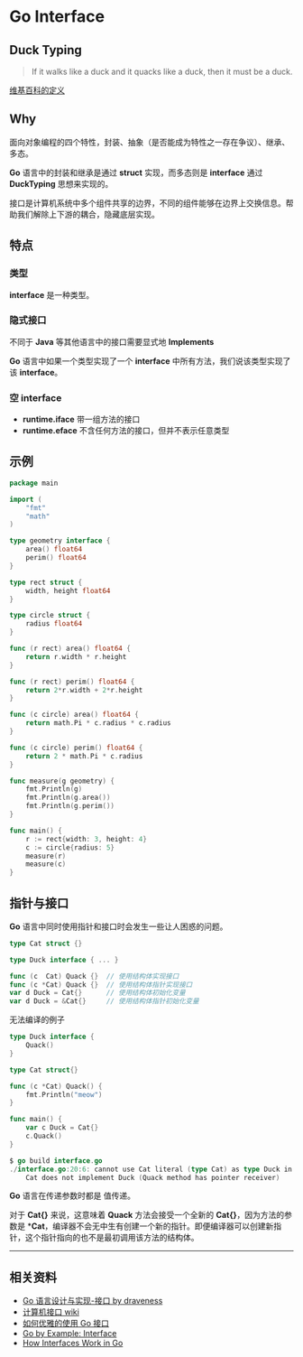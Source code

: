 # Go Interface
## Duck Typing

>If it walks like a duck and it quacks like a duck, then it must be a duck.

[维基百科的定义](https://en.wikipedia.org/wiki/Duck_typing?fileGuid=6Tt8PWVRXWYdcTvC)

## Why

面向对象编程的四个特性，封装、抽象（是否能成为特性之一存在争议）、继承、多态。

**Go** 语言中的封装和继承是通过 **struct** 实现，而多态则是 **interface** 通过 **DuckTyping** 思想来实现的。

接口是计算机系统中多个组件共享的边界，不同的组件能够在边界上交换信息。帮助我们解除上下游的耦合，隐藏底层实现。

## 特点

### 类型

**interface** 是一种类型。

### 隐式接口

不同于 **Java** 等其他语言中的接口需要显式地 **Implements**

**Go** 语言中如果一个类型实现了一个 **interface** 中所有方法，我们说该类型实现了该 **interface**。

### 空 interface

* **runtime.iface** 带一组方法的接口
* **runtime.eface** 不含任何方法的接口，但并不表示任意类型
## 示例

```go
package main

import (
    "fmt"
    "math"
)

type geometry interface {
    area() float64
    perim() float64
}

type rect struct {
    width, height float64
}

type circle struct {
    radius float64
}

func (r rect) area() float64 {
    return r.width * r.height
}

func (r rect) perim() float64 {
    return 2*r.width + 2*r.height
}

func (c circle) area() float64 {
    return math.Pi * c.radius * c.radius
}

func (c circle) perim() float64 {
    return 2 * math.Pi * c.radius
}

func measure(g geometry) {
    fmt.Println(g)
    fmt.Println(g.area())
    fmt.Println(g.perim())
}

func main() {
    r := rect{width: 3, height: 4}
    c := circle{radius: 5}
    measure(r)
    measure(c)
}
```
## 指针与接口

**Go** 语言中同时使用指针和接口时会发生一些让人困惑的问题。

```go
type Cat struct {}

type Duck interface { ... }

func (c  Cat) Quack {}  // 使用结构体实现接口
func (c *Cat) Quack {}  // 使用结构体指针实现接口
var d Duck = Cat{}      // 使用结构体初始化变量
var d Duck = &Cat{}     // 使用结构体指针初始化变量
```

无法编译的例子

```go
type Duck interface {
	Quack()
}

type Cat struct{}

func (c *Cat) Quack() {
	fmt.Println("meow")
}

func main() {
	var c Duck = Cat{}
	c.Quack()
}

$ go build interface.go
./interface.go:20:6: cannot use Cat literal (type Cat) as type Duck in assignment:
	Cat does not implement Duck (Quack method has pointer receiver)
```
**Go** 语言在传递参数时都是 值传递。

对于 **Cat{}** 来说，这意味着 **Quack** 方法会接受一个全新的 **Cat{}**，因为方法的参数是 ***Cat**，编译器不会无中生有创建一个新的指针。即便编译器可以创建新指针，这个指针指向的也不是最初调用该方法的结构体。


---


## 相关资料

* [Go 语言设计与实现-接口 by draveness](https://draveness.me/golang/docs/part2-foundation/ch04-basic/golang-interface/?fileGuid=6Tt8PWVRXWYdcTvC)
* [计算机接口 wiki](https://en.wikipedia.org/wiki/Interface_(computing)?fileGuid=6Tt8PWVRXWYdcTvC)
* [如何优雅的使用 Go 接口](https://zhuanlan.zhihu.com/p/63219494?fileGuid=6Tt8PWVRXWYdcTvC)
* [Go by Example: Interface](https://gobyexample.com/interfaces?fileGuid=6Tt8PWVRXWYdcTvC)
* [How Interfaces Work in Go](https://www.tapirgames.com/blog/golang-interface-implementation?fileGuid=6Tt8PWVRXWYdcTvC)
